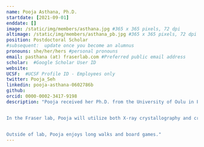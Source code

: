 ```yaml
---
name: Pooja Asthana, Ph.D.
startdate: [2021-09-01]
enddate: []
image: /static/img/members/asthana.jpg #365 x 365 pixels, 72 dpi
altimage: /static/img/members/asthana_pb.jpg #365 x 365 pixels, 72 dpi
position: Postdoctoral Scholar
#subsequent:  update once you become an alumnus
pronouns: she/her/hers #personal pronouns
email: pasthana (at) fraserlab.com #Preferred public email address
scholar:  #Google Scholar User ID
website:
UCSF:  #UCSF Profile ID - Employees only
twitter: Pooja_Seh
linkedin: pooja-asthana-0602786b
github:
orcid: 0000-0002-3417-9198
description: "Pooja received her Ph.D. from the University of Oulu in Finland. Her thesis  focused on the structural characterization of mycobacterial membrane proteins using X-ray crystallography and small angle X-ray scattering (SAXS).


In the Fraser lab, Pooja will utilize both X-ray crystallography and cryo-EM to study the drug complexes of tubulin and understand the molecular mechanism of resistance of anti-parasitic drugs.


Outside of lab, Pooja enjoys long walks and board games."
---
```

